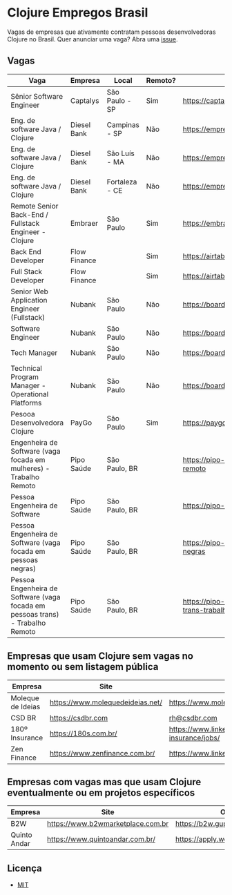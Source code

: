 # Clojure Empregos Brasil

Vagas de empresas que ativamente contratam pessoas desenvolvedoras Clojure no Brasil. Quer anunciar uma vaga? Abra uma [issue](https://github.com/renatoalencar/clojure-empregos-brasil/issues).

## Vagas


|                                                                           Vaga |      Empresa |          Local | Remoto? |                                                                                                           Onde aplicar |
|--------------------------------------------------------------------------------|--------------|----------------|---------|------------------------------------------------------------------------------------------------------------------------|
|                                                       Sênior Software Engineer |     Captalys | São Paulo - SP |     Sim |                                                                                   https://captalys.gupy.io/jobs/548436 |
|                                                Eng. de software Java / Clojure |  Diesel Bank |  Campinas - SP |     Não |                                                                    https://empregoteca.compleo.com.br/Visualizar/66834 |
|                                                Eng. de software Java / Clojure |  Diesel Bank |  São Luís - MA |     Não |                                                                    https://empregoteca.compleo.com.br/Visualizar/66834 |
|                                                Eng. de software Java / Clojure |  Diesel Bank | Fortaleza - CE |     Não |                                                                    https://empregoteca.compleo.com.br/Visualizar/66834 |
|                          Remote Senior Back-End / Fullstack Engineer - Clojure |      Embraer |      São Paulo |     Sim |                                                    https://embraer.gupy.io/jobs/536712?jobBoardSource=gupy_public_page |
|                                                             Back End Developer | Flow Finance |                |     Sim |                     https://airtable.com/embed/shrG8DnjAdAOAZm9h/tble1ghQMefhblMVK/viwOzu3raZSmdxK7Z/recdywWrnobwHWmOy |
|                                                           Full Stack Developer | Flow Finance |                |     Sim |                     https://airtable.com/embed/shrG8DnjAdAOAZm9h/tble1ghQMefhblMVK/viwOzu3raZSmdxK7Z/recGtRyuHlvFhUV0v |
|                                    Senior Web Application Engineer (Fullstack) |       Nubank |      São Paulo |     Não |                                                                       https://boards.greenhouse.io/nubank/jobs/2808085 |
|                                                              Software Engineer |       Nubank |      São Paulo |     Não |                                                                       https://boards.greenhouse.io/nubank/jobs/2569175 |
|                                                                   Tech Manager |       Nubank |      São Paulo |     Não |                                                                       https://boards.greenhouse.io/nubank/jobs/2185260 |
|                              Technical Program Manager - Operational Platforms |       Nubank |      São Paulo |     Não |                                                                       https://boards.greenhouse.io/nubank/jobs/2913410 |
|                                                  Pesooa Desenvolvedora Clojure |        PayGo |      São Paulo |     Sim |                                                      https://paygo.gupy.io/jobs/462412?jobBoardSource=gupy_public_page |
|             Engenheira de Software (vaga focada em mulheres) - Trabalho Remoto |   Pipo Saúde |  São Paulo, BR |         |             https://pipo-saude.breezy.hr/p/2508984cb6c6-engenheira-de-software-vaga-focada-em-mulheres-trabalho-remoto |
|                                                  Pessoa Engenheira de Software |   Pipo Saúde |  São Paulo, BR |         |                                              https://pipo-saude.breezy.hr/p/4339d952332d-pessoa-engenheira-de-software |
|                  Pessoa Engenheira de Software (vaga focada em pessoas negras) |   Pipo Saúde |  São Paulo, BR |         |                https://pipo-saude.breezy.hr/p/1a9152c5e824-pessoa-engenheira-de-software-vaga-focada-em-pessoas-negras |
| Pessoa Engenheira de Software (vaga focada em pessoas trans) - Trabalho Remoto |   Pipo Saúde |  São Paulo, BR |         | https://pipo-saude.breezy.hr/p/647061946892-pessoa-engenheira-de-software-vaga-focada-em-pessoas-trans-trabalho-remoto |


## Empresas que usam Clojure sem vagas no momento ou sem listagem pública


|           Empresa |                             Site |                                         Onde aplicar |
|-------------------|----------------------------------|------------------------------------------------------|
| Moleque de Ideias | https://www.molequedeideias.net/ |                     https://www.molequedeideias.net/ |
|            CSD BR |                https://csdbr.com |                                         rh@csdbr.com |
|    180º Insurance |             https://180s.com.br/ | https://www.linkedin.com/company/180-insurance/jobs/ |
|       Zen Finance |   https://www.zenfinance.com.br/ |  https://www.linkedin.com/company/zenfinancebr/jobs/ |


## Empresas com vagas mas que usam Clojure eventualmente ou em projetos específicos


|      Empresa |                              Site |                            Onde aplicar |
|--------------|-----------------------------------|-----------------------------------------|
|          B2W | https://www.b2wmarketplace.com.br |                    https://b2w.gupy.io/ |
| Quinto Andar |   https://www.quintoandar.com.br/ | https://apply.workable.com/quintoandar/ |


## Licença

* [MIT](./LICENSE)